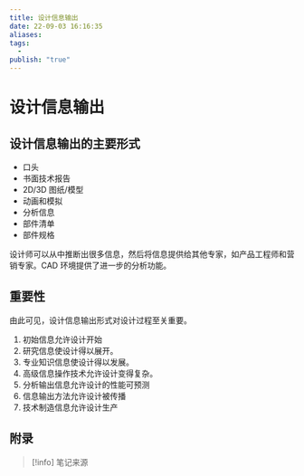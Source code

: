 ```yaml
---
title: 设计信息输出
date: 22-09-03 16:16:35
aliases: 
tags:
  - 
publish: "true"
---
```


# 设计信息输出

## 设计信息输出的主要形式
- 口头
- 书面技术报告
- 2D/3D 图纸/模型
- 动画和模拟
- 分析信息
- 部件清单
- 部件规格

设计师可以从中推断出很多信息，然后将信息提供给其他专家，如产品工程师和营销专家。CAD 环境提供了进一步的分析功能。

## 重要性

由此可见，设计信息输出形式对设计过程至关重要。
1. 初始信息允许设计开始 
2. 研究信息使设计得以展开。
3. 专业知识信息使设计得以发展。
4. 高级信息操作技术允许设计变得复杂。
5. 分析输出信息允许设计的性能可预测 
6. 信息输出方法允许设计被传播
7. 技术制造信息允许设计生产

## 附录
> [!info] 笔记来源
> 

